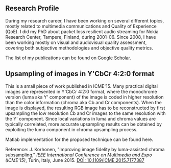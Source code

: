 ## Research Profile

During my research career, I have been working on several different topics, mostly related to multimedia communications and Quality of Experience (QoE). I did my PhD about packet loss resilient audio streaming for Nokia Research Center, Tampere, Finland, during 2001-06. Since 2008, I have been working mostly on visual and audiovisual quality assessment, covering both subjective methodologies and objective quality metrics.

The list of my publications can be found on [Google Scholar](https://scholar.google.com/citations?hl=en&user=IrbP5FUAAAAJ).

## Upsampling of images in Y'CbCr 4:2:0 format

This is a small piece of work published in ICME'15. Many practical digital images are represented in Y'CbCr 4:2:0 format, where the monochrome version (luma aka Y' component) of the image is coded in higher resolution than the color information (chroma aka Cb and Cr components). When the image is displayed, the resulting RGB image has to be reconstructed by first upsampling the low resolution Cb and Cr images to the same resolution with the Y' component. Since local variations in luma and chroma values are typically correlated, more accurate upsampling results can be obtained by exploiting the luma component in chroma upsampling process.

Matlab implementation for the proposed technique can be found here.

Reference: J. Korhonen, "Improving image fidelity by luma-assisted chroma subsampling," *IEEE International Conference on Multimedia and Expo (ICME'15)*, Turin, Italy, June 2015. [DOI: 10.1109/ICME.2015.7177387](https://ieeexplore.ieee.org/document/7177387/)
